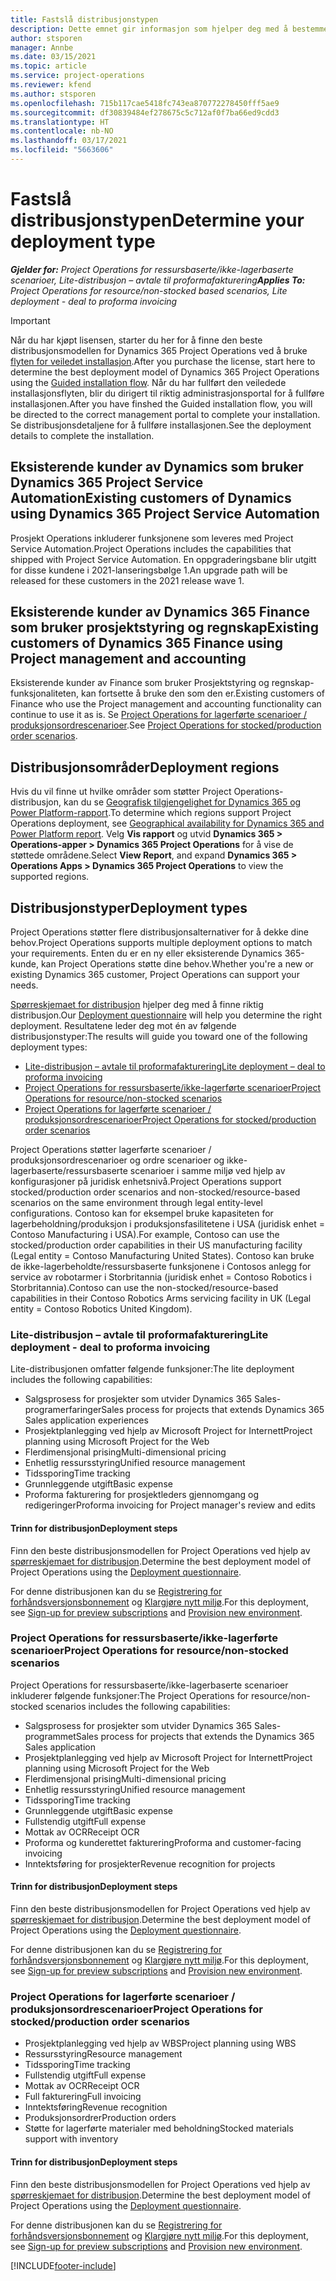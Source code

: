 ```yaml
---
title: Fastslå distribusjonstypen
description: Dette emnet gir informasjon som hjelper deg med å bestemme riktig distribusjonstype for prosjektoperasjoner for firmaet ditt.
author: stsporen
manager: Annbe
ms.date: 03/15/2021
ms.topic: article
ms.service: project-operations
ms.reviewer: kfend
ms.author: stsporen
ms.openlocfilehash: 715b117cae5418fc743ea870772278450fff5ae9
ms.sourcegitcommit: df30839484ef278675c5c712af0f7ba66ed9cdd3
ms.translationtype: HT
ms.contentlocale: nb-NO
ms.lasthandoff: 03/17/2021
ms.locfileid: "5663606"
---
```

# <a name="determine-your-deployment-type"></a><span data-ttu-id="49f5e-103">Fastslå distribusjonstypen</span><span class="sxs-lookup"><span data-stu-id="49f5e-103">Determine your deployment type</span></span>

<span data-ttu-id="49f5e-104">_**Gjelder for:** Project Operations for ressursbaserte/ikke-lagerbaserte scenarioer, Lite-distribusjon – avtale til proformafakturering_</span><span class="sxs-lookup"><span data-stu-id="49f5e-104">_**Applies To:** Project Operations for resource/non-stocked based scenarios, Lite deployment - deal to proforma invoicing_</span></span>

> [!IMPORTANT]
> <span data-ttu-id="49f5e-105">Når du har kjøpt lisensen, starter du her for å finne den beste distribusjonsmodellen for Dynamics 365 Project Operations ved å bruke [flyten for veiledet installasjon](https://aka.ms/provisionprojectoperations).</span><span class="sxs-lookup"><span data-stu-id="49f5e-105">After you purchase the license, start here to determine the best deployment model of Dynamics 365 Project Operations using the [Guided installation flow](https://aka.ms/provisionprojectoperations).</span></span>
> <span data-ttu-id="49f5e-106">Når du har fullført den veiledede installasjonsflyten, blir du dirigert til riktig administrasjonsportal for å fullføre installasjonen.</span><span class="sxs-lookup"><span data-stu-id="49f5e-106">After you have finshed the Guided installation flow, you will be directed to the correct management portal to complete your installation.</span></span> <span data-ttu-id="49f5e-107">Se distribusjonsdetaljene for å fullføre installasjonen.</span><span class="sxs-lookup"><span data-stu-id="49f5e-107">See the deployment details to complete the installation.</span></span>


## <a name="existing-customers-of-dynamics-using-dynamics-365-project-service-automation"></a><span data-ttu-id="49f5e-108">Eksisterende kunder av Dynamics som bruker Dynamics 365 Project Service Automation</span><span class="sxs-lookup"><span data-stu-id="49f5e-108">Existing customers of Dynamics using Dynamics 365 Project Service Automation</span></span>
<span data-ttu-id="49f5e-109">Prosjekt Operations inkluderer funksjonene som leveres med Project Service Automation.</span><span class="sxs-lookup"><span data-stu-id="49f5e-109">Project Operations includes the capabilities that shipped with Project Service Automation.</span></span> <span data-ttu-id="49f5e-110">En oppgraderingsbane blir utgitt for disse kundene i 2021-lanseringsbølge 1.</span><span class="sxs-lookup"><span data-stu-id="49f5e-110">An upgrade path will be released for these customers in the 2021 release wave 1.</span></span>

## <a name="existing-customers-of-dynamics-365-finance-using-project-management-and-accounting"></a><span data-ttu-id="49f5e-111">Eksisterende kunder av Dynamics 365 Finance som bruker prosjektstyring og regnskap</span><span class="sxs-lookup"><span data-stu-id="49f5e-111">Existing customers of Dynamics 365 Finance using Project management and accounting</span></span> 

<span data-ttu-id="49f5e-112">Eksisterende kunder av Finance som bruker Prosjektstyring og regnskap-funksjonaliteten, kan fortsette å bruke den som den er.</span><span class="sxs-lookup"><span data-stu-id="49f5e-112">Existing customers of Finance who use the Project management and accounting functionality can continue to use it as is.</span></span> <span data-ttu-id="49f5e-113">Se [Project Operations for lagerførte scenarioer / produksjonsordrescenarioer](#pma).</span><span class="sxs-lookup"><span data-stu-id="49f5e-113">See [Project Operations for stocked/production order scenarios](#pma).</span></span>


## <a name="deployment-regions"></a><span data-ttu-id="49f5e-114">Distribusjonsområder</span><span class="sxs-lookup"><span data-stu-id="49f5e-114">Deployment regions</span></span>
<span data-ttu-id="49f5e-115">Hvis du vil finne ut hvilke områder som støtter Project Operations-distribusjon, kan du se [Geografisk tilgjengelighet for Dynamics 365 og Power Platform-rapport](https://dynamics.microsoft.com/en-us/geographic-availability/).</span><span class="sxs-lookup"><span data-stu-id="49f5e-115">To determine which regions support Project Operations deployment, see [Geographical availability for Dynamics 365 and Power Platform report](https://dynamics.microsoft.com/en-us/geographic-availability/).</span></span> <span data-ttu-id="49f5e-116">Velg **Vis rapport** og utvid **Dynamics 365 > Operations-apper > Dynamics 365 Project Operations** for å vise de støttede områdene.</span><span class="sxs-lookup"><span data-stu-id="49f5e-116">Select **View Report**, and expand **Dynamics 365 > Operations Apps > Dynamics 365 Project Operations** to view the supported regions.</span></span>

## <a name="deployment-types"></a><span data-ttu-id="49f5e-117">Distribusjonstyper</span><span class="sxs-lookup"><span data-stu-id="49f5e-117">Deployment types</span></span>
<span data-ttu-id="49f5e-118">Project Operations støtter flere distribusjonsalternativer for å dekke dine behov.</span><span class="sxs-lookup"><span data-stu-id="49f5e-118">Project Operations supports multiple deployment options to match your requirements.</span></span> <span data-ttu-id="49f5e-119">Enten du er en ny eller eksisterende Dynamics 365-kunde, kan Project Operations støtte dine behov.</span><span class="sxs-lookup"><span data-stu-id="49f5e-119">Whether you're a new or existing Dynamics 365 customer, Project Operations can support your needs.</span></span>

<span data-ttu-id="49f5e-120">[Spørreskjemaet for distribusjon](https://aka.ms/provisionprojectoperations) hjelper deg med å finne riktig distribusjon.</span><span class="sxs-lookup"><span data-stu-id="49f5e-120">Our [Deployment questionnaire](https://aka.ms/provisionprojectoperations) will help you determine the right deployment.</span></span> <span data-ttu-id="49f5e-121">Resultatene leder deg mot én av følgende distribusjonstyper:</span><span class="sxs-lookup"><span data-stu-id="49f5e-121">The results will guide you toward one of the following deployment types:</span></span>

- [<span data-ttu-id="49f5e-122">Lite-distribusjon – avtale til proformafakturering</span><span class="sxs-lookup"><span data-stu-id="49f5e-122">Lite deployment – deal to proforma invoicing</span></span>](#lite)
- [<span data-ttu-id="49f5e-123">Project Operations for ressursbaserte/ikke-lagerførte scenarioer</span><span class="sxs-lookup"><span data-stu-id="49f5e-123">Project Operations for resource/non-stocked scenarios</span></span>](#integrated)
- [<span data-ttu-id="49f5e-124">Project Operations for lagerførte scenarioer / produksjonsordrescenarioer</span><span class="sxs-lookup"><span data-stu-id="49f5e-124">Project Operations for stocked/production order scenarios</span></span>](#pma)

<span data-ttu-id="49f5e-125">Project Operations støtter lagerførte scenarioer / produksjonsordrescenarioer og ordre scenarioer og ikke-lagerbaserte/ressursbaserte scenarioer i samme miljø ved hjelp av konfigurasjoner på juridisk enhetsnivå.</span><span class="sxs-lookup"><span data-stu-id="49f5e-125">Project Operations support stocked/production order scenarios and non-stocked/resource-based scenarios on the same environment through legal entity-level configurations.</span></span> <span data-ttu-id="49f5e-126">Contoso kan for eksempel bruke kapasiteten for lagerbeholdning/produksjon i produksjonsfasilitetene i USA (juridisk enhet = Contoso Manufacturing i USA).</span><span class="sxs-lookup"><span data-stu-id="49f5e-126">For example, Contoso can use the stocked/production order capabilities in their US manufacturing facility (Legal entity = Contoso Manufacturing United States).</span></span> <span data-ttu-id="49f5e-127">Contoso kan bruke de ikke-lagerbeholdte/ressursbaserte funksjonene i Contosos anlegg for service av robotarmer i Storbritannia (juridisk enhet = Contoso Robotics i Storbritannia).</span><span class="sxs-lookup"><span data-stu-id="49f5e-127">Contoso can use the non-stocked/resource-based capabilities in their Contoso Robotics Arms servicing facility in UK (Legal entity = Contoso Robotics United Kingdom).</span></span>

### <a name="lite-deployment---deal-to-proforma-invoicing"></a><a  name="lite"></a><span data-ttu-id="49f5e-128">Lite-distribusjon – avtale til proformafakturering</span><span class="sxs-lookup"><span data-stu-id="49f5e-128">Lite deployment - deal to proforma invoicing</span></span>

<span data-ttu-id="49f5e-129">Lite-distribusjonen omfatter følgende funksjoner:</span><span class="sxs-lookup"><span data-stu-id="49f5e-129">The lite deployment includes the following capabilities:</span></span>

- <span data-ttu-id="49f5e-130">Salgsprosess for prosjekter som utvider Dynamics 365 Sales-programerfaringer</span><span class="sxs-lookup"><span data-stu-id="49f5e-130">Sales process for projects that extends Dynamics 365 Sales application experiences</span></span>
- <span data-ttu-id="49f5e-131">Prosjektplanlegging ved hjelp av Microsoft Project for Internett</span><span class="sxs-lookup"><span data-stu-id="49f5e-131">Project planning using Microsoft Project for the Web</span></span>
- <span data-ttu-id="49f5e-132">Flerdimensjonal prising</span><span class="sxs-lookup"><span data-stu-id="49f5e-132">Multi-dimensional pricing</span></span>
- <span data-ttu-id="49f5e-133">Enhetlig ressursstyring</span><span class="sxs-lookup"><span data-stu-id="49f5e-133">Unified resource management</span></span>
- <span data-ttu-id="49f5e-134">Tidssporing</span><span class="sxs-lookup"><span data-stu-id="49f5e-134">Time tracking</span></span>
- <span data-ttu-id="49f5e-135">Grunnleggende utgift</span><span class="sxs-lookup"><span data-stu-id="49f5e-135">Basic expense</span></span>
- <span data-ttu-id="49f5e-136">Proforma fakturering for prosjektleders gjennomgang og redigeringer</span><span class="sxs-lookup"><span data-stu-id="49f5e-136">Proforma invoicing for Project manager's review and edits</span></span> 

#### <a name="deployment-steps"></a><span data-ttu-id="49f5e-137">Trinn for distribusjon</span><span class="sxs-lookup"><span data-stu-id="49f5e-137">Deployment steps</span></span>
<span data-ttu-id="49f5e-138">Finn den beste distribusjonsmodellen for Project Operations ved hjelp av [spørreskjemaet for distribusjon](https://aka.ms/provisionprojectoperations).</span><span class="sxs-lookup"><span data-stu-id="49f5e-138">Determine the best deployment model of Project Operations using the [Deployment questionnaire](https://aka.ms/provisionprojectoperations).</span></span>

<span data-ttu-id="49f5e-139">For denne distribusjonen kan du se [Registrering for forhåndsversjonsbonnement](lite-preview-subscription-sign-up.md) og [Klargjøre nytt miljø](lite-deployment.md).</span><span class="sxs-lookup"><span data-stu-id="49f5e-139">For this deployment, see [Sign-up for preview subscriptions](lite-preview-subscription-sign-up.md) and [Provision new environment](lite-deployment.md).</span></span> 


### <a name="project-operations-for-resourcenon-stocked-scenarios"></a><a name="integrated"></a><span data-ttu-id="49f5e-140">Project Operations for ressursbaserte/ikke-lagerførte scenarioer</span><span class="sxs-lookup"><span data-stu-id="49f5e-140">Project Operations for resource/non-stocked scenarios</span></span>
<span data-ttu-id="49f5e-141">Project Operations for ressursbaserte/ikke-lagerbaserte scenarioer inkluderer følgende funksjoner:</span><span class="sxs-lookup"><span data-stu-id="49f5e-141">The Project Operations for resource/non-stocked scenarios includes the following capabilities:</span></span>
 
- <span data-ttu-id="49f5e-142">Salgsprosess for prosjekter som utvider Dynamics 365 Sales-programmet</span><span class="sxs-lookup"><span data-stu-id="49f5e-142">Sales process for projects that extends the Dynamics 365 Sales application</span></span>
- <span data-ttu-id="49f5e-143">Prosjektplanlegging ved hjelp av Microsoft Project for Internett</span><span class="sxs-lookup"><span data-stu-id="49f5e-143">Project planning using Microsoft Project for the Web</span></span>
- <span data-ttu-id="49f5e-144">Flerdimensjonal prising</span><span class="sxs-lookup"><span data-stu-id="49f5e-144">Multi-dimensional pricing</span></span>
- <span data-ttu-id="49f5e-145">Enhetlig ressursstyring</span><span class="sxs-lookup"><span data-stu-id="49f5e-145">Unified resource management</span></span>
- <span data-ttu-id="49f5e-146">Tidssporing</span><span class="sxs-lookup"><span data-stu-id="49f5e-146">Time tracking</span></span>
- <span data-ttu-id="49f5e-147">Grunnleggende utgift</span><span class="sxs-lookup"><span data-stu-id="49f5e-147">Basic expense</span></span>
- <span data-ttu-id="49f5e-148">Fullstendig utgift</span><span class="sxs-lookup"><span data-stu-id="49f5e-148">Full expense</span></span>
- <span data-ttu-id="49f5e-149">Mottak av OCR</span><span class="sxs-lookup"><span data-stu-id="49f5e-149">Receipt OCR</span></span>
- <span data-ttu-id="49f5e-150">Proforma og kunderettet fakturering</span><span class="sxs-lookup"><span data-stu-id="49f5e-150">Proforma and customer-facing invoicing</span></span> 
- <span data-ttu-id="49f5e-151">Inntektsføring for prosjekter</span><span class="sxs-lookup"><span data-stu-id="49f5e-151">Revenue recognition for projects</span></span>

#### <a name="deployment-steps"></a><span data-ttu-id="49f5e-152">Trinn for distribusjon</span><span class="sxs-lookup"><span data-stu-id="49f5e-152">Deployment steps</span></span>
<span data-ttu-id="49f5e-153">Finn den beste distribusjonsmodellen for Project Operations ved hjelp av [spørreskjemaet for distribusjon](https://aka.ms/provisionprojectoperations).</span><span class="sxs-lookup"><span data-stu-id="49f5e-153">Determine the best deployment model of Project Operations using the [Deployment questionnaire](https://aka.ms/provisionprojectoperations).</span></span>

<span data-ttu-id="49f5e-154">For denne distribusjonen kan du se [Registrering for forhåndsversjonsbonnement](resource-sign-up-preview-subscription.md) og [Klargjøre nytt miljø](resource-provision-new-environment.md).</span><span class="sxs-lookup"><span data-stu-id="49f5e-154">For this deployment, see [Sign-up for preview subscriptions](resource-sign-up-preview-subscription.md) and [Provision new environment](resource-provision-new-environment.md).</span></span> 


### <a name="project-operations-for-stockedproduction-order-scenarios"></a><a name="pma"></a><span data-ttu-id="49f5e-155">Project Operations for lagerførte scenarioer / produksjonsordrescenarioer</span><span class="sxs-lookup"><span data-stu-id="49f5e-155">Project Operations for stocked/production order scenarios</span></span>

- <span data-ttu-id="49f5e-156">Prosjektplanlegging ved hjelp av WBS</span><span class="sxs-lookup"><span data-stu-id="49f5e-156">Project planning using WBS</span></span>
- <span data-ttu-id="49f5e-157">Ressursstyring</span><span class="sxs-lookup"><span data-stu-id="49f5e-157">Resource management</span></span>
- <span data-ttu-id="49f5e-158">Tidssporing</span><span class="sxs-lookup"><span data-stu-id="49f5e-158">Time tracking</span></span>
- <span data-ttu-id="49f5e-159">Fullstendig utgift</span><span class="sxs-lookup"><span data-stu-id="49f5e-159">Full expense</span></span>
- <span data-ttu-id="49f5e-160">Mottak av OCR</span><span class="sxs-lookup"><span data-stu-id="49f5e-160">Receipt OCR</span></span>
- <span data-ttu-id="49f5e-161">Full fakturering</span><span class="sxs-lookup"><span data-stu-id="49f5e-161">Full invoicing</span></span>
- <span data-ttu-id="49f5e-162">Inntektsføring</span><span class="sxs-lookup"><span data-stu-id="49f5e-162">Revenue recognition</span></span>
- <span data-ttu-id="49f5e-163">Produksjonsordrer</span><span class="sxs-lookup"><span data-stu-id="49f5e-163">Production orders</span></span>
- <span data-ttu-id="49f5e-164">Støtte for lagerførte materialer med beholdning</span><span class="sxs-lookup"><span data-stu-id="49f5e-164">Stocked materials support with inventory</span></span>

#### <a name="deployment-steps"></a><span data-ttu-id="49f5e-165">Trinn for distribusjon</span><span class="sxs-lookup"><span data-stu-id="49f5e-165">Deployment steps</span></span>
<span data-ttu-id="49f5e-166">Finn den beste distribusjonsmodellen for Project Operations ved hjelp av [spørreskjemaet for distribusjon](https://aka.ms/provisionprojectoperations).</span><span class="sxs-lookup"><span data-stu-id="49f5e-166">Determine the best deployment model of Project Operations using the [Deployment questionnaire](https://aka.ms/provisionprojectoperations).</span></span>

<span data-ttu-id="49f5e-167">For denne distribusjonen kan du se [Registrering for forhåndsversjonsbonnement](https://docs.microsoft.com/dynamics365/fin-ops-core/dev-itpro/dev-tools/sign-up-preview-subscription?toc=/dynamics365/finance/toc.json) og [Klargjøre nytt miljø](https://docs.microsoft.com/dynamics365/fin-ops-core/dev-itpro/deployment/deploy-demo-environment?toc=/dynamics365/finance/toc.json).</span><span class="sxs-lookup"><span data-stu-id="49f5e-167">For this deployment, see [Sign-up for preview subscriptions](https://docs.microsoft.com/dynamics365/fin-ops-core/dev-itpro/dev-tools/sign-up-preview-subscription?toc=/dynamics365/finance/toc.json) and [Provision new environment](https://docs.microsoft.com/dynamics365/fin-ops-core/dev-itpro/deployment/deploy-demo-environment?toc=/dynamics365/finance/toc.json).</span></span> 



[!INCLUDE[footer-include](../includes/footer-banner.md)]
